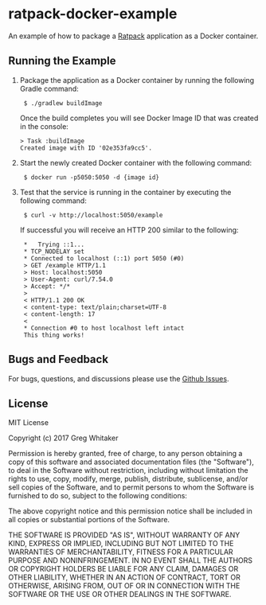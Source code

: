 # ratpack-docker-example

An example of how to package a [Ratpack](https://www.ratpack.io) application as a Docker container.

## Running the Example
1. Package the application as a Docker container by running the following Gradle command:

        $ ./gradlew buildImage

   Once the build completes you will see Docker Image ID that was created in the console:
   
       > Task :buildImage
       Created image with ID '02e353fa9cc5'.
       
2. Start the newly created Docker container with the following command:

        $ docker run -p5050:5050 -d {image id}
        
3. Test that the service is running in the container by executing the following command:

        $ curl -v http://localhost:5050/example

    If successful you will receive an HTTP 200 similar to the following:
    
        *   Trying ::1...
        * TCP_NODELAY set
        * Connected to localhost (::1) port 5050 (#0)
        > GET /example HTTP/1.1
        > Host: localhost:5050
        > User-Agent: curl/7.54.0
        > Accept: */*
        >
        < HTTP/1.1 200 OK
        < content-type: text/plain;charset=UTF-8
        < content-length: 17
        <
        * Connection #0 to host localhost left intact
        This thing works!
        
## Bugs and Feedback
For bugs, questions, and discussions please use the [Github Issues](https://github.com/gregwhitaker/ratpack-docker-example/issues).

## License
MIT License

Copyright (c) 2017 Greg Whitaker

Permission is hereby granted, free of charge, to any person obtaining a copy
of this software and associated documentation files (the "Software"), to deal
in the Software without restriction, including without limitation the rights
to use, copy, modify, merge, publish, distribute, sublicense, and/or sell
copies of the Software, and to permit persons to whom the Software is
furnished to do so, subject to the following conditions:

The above copyright notice and this permission notice shall be included in all
copies or substantial portions of the Software.

THE SOFTWARE IS PROVIDED "AS IS", WITHOUT WARRANTY OF ANY KIND, EXPRESS OR
IMPLIED, INCLUDING BUT NOT LIMITED TO THE WARRANTIES OF MERCHANTABILITY,
FITNESS FOR A PARTICULAR PURPOSE AND NONINFRINGEMENT. IN NO EVENT SHALL THE
AUTHORS OR COPYRIGHT HOLDERS BE LIABLE FOR ANY CLAIM, DAMAGES OR OTHER
LIABILITY, WHETHER IN AN ACTION OF CONTRACT, TORT OR OTHERWISE, ARISING FROM,
OUT OF OR IN CONNECTION WITH THE SOFTWARE OR THE USE OR OTHER DEALINGS IN THE
SOFTWARE.